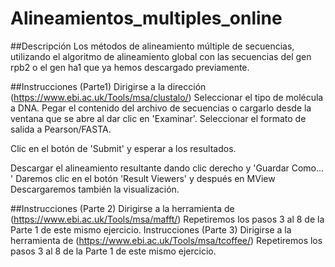 # Alineamientos_multiples_online



##Descripción
Los métodos de alineamiento múltiple de secuencias, utilizando el algoritmo de alineamiento global con las secuencias del gen rpb2 o el gen ha1 que ya hemos descargado previamente.

##Instrucciones (Parte1)
Dirigirse a la dirección (https://www.ebi.ac.uk/Tools/msa/clustalo/)
Seleccionar el tipo de molécula a DNA.
Pegar el contenido del archivo de secuencias o cargarlo desde la ventana que se abre al dar clic en 'Examinar'.
Seleccionar el formato de salida a Pearson/FASTA.

Clic en el botón de 'Submit' y esperar a los resultados.

Descargar el alineamiento resultante dando clic derecho y 'Guardar Como... '
Daremos clic en el botón 'Result Viewers' y después en MView
Descargaremos también la visualización.

##Instrucciones (Parte 2)
Dirigirse a la herramienta de (https://www.ebi.ac.uk/Tools/msa/mafft/)
Repetiremos los pasos 3 al 8 de la Parte 1 de este mismo ejercicio.
Instrucciones (Parte 3)
Dirigirse a la herramienta de (https://www.ebi.ac.uk/Tools/msa/tcoffee/)
Repetiremos los pasos 3 al 8 de la Parte 1 de este mismo ejercicio.
